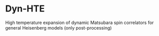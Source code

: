# Dyn-HTE
High temperature expansion of dynamic Matsubara spin correlators for general Heisenberg models (only post-processing)
